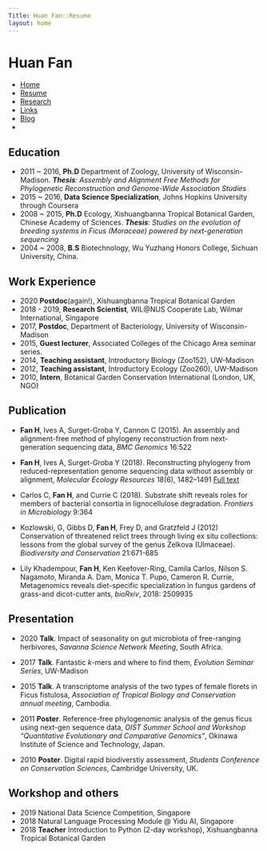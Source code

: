 ```yaml
---
Title: Huan Fan::Resume
layout: home
---
```




  <h1 class="sitename">Huan Fan</h1>
  <ul class="nav pills">
  <li><a href="/"><i class="fa fa-home fa-fw"></i> Home</a></li>
  <li class="active"><a href="resume.html" title="Curriculumn Vitae"><i class="fa fa-book fa-fw"></i> Resume</a></li>
  <li><a href="research.html" title="Research"><i class="fa fa-flask fa-fw"></i> Research</a></li>
  <li><a href="links.html" title="Useful links"><i class="fa fa-suitcase fa-fw"></i> Links</a></li>
  <li><a href="/en/"><i class="fa fa-sitemap fa-fw"></i> Blog</a></li>
  <li><a href="README.html"><i class="fa fa-info-circle fa-fw"></i> </a></li>
</ul>

## Education
+  2011 ~ 2016, **Ph.D** Department of Zoology, University of Wisconsin-Madison.
_**Thesis**: Assembly and Alignment Free Methods for Phylogenetic Reconstruction and Genome-Wide Association Studies_
+ 2015 ~ 2016, **Data Science Specialization**, Johns Hopkins University through Coursera  
+  2008 ~ 2015, **Ph.D** Ecology, Xishuangbanna Tropical Botanical Garden, Chinese Academy of Sciences.
_**Thesis**: Studies on the evolution of breeding systems in Ficus (Moraceae) powered by next-generation sequencing_
+  2004 ~ 2008, **B.S** Biotechnology, Wu Yuzhang Honors College, Sichuan University, China.

## Work Experience
+ 2020 **Postdoc**(again!), Xishuangbanna Tropical Botanical Garden 
+ 2018 - 2019, **Research Scientist**, WIL@NUS Cooperate Lab, Wilmar International, Singapore
+  2017, **Postdoc**, Department of Bacteriology, University of Wisconsin-Madison
+  2015, **Guest lecturer**, Associated Colleges of the Chicago Area seminar series.
+  2014, **Teaching assistant**, Introductory Biology (Zoo152), UW-Madison
+  2012, **Teaching assistant**, Introductory Ecology (Zoo260), UW-Madison+  2010, **Intern**, Botanical Garden Conservation International (London, UK, NGO)

## Publication
+	**Fan H**, Ives A, Surget-Groba Y, Cannon C (2015). An assembly and alignment-free method of phylogeny reconstruction from next-generation sequencing data, _BMC Genomics_ 16:522
+	**Fan H**, Ives A, Surget-Groba Y (2018). Reconstructing phylogeny from reduced-representation genome sequencing data without assembly or alignment, _Molecular Ecology Resources_ 18(6), 1482–1491 [Full text](https://rdcu.be/6cok)

+ Carlos C, **Fan H**, and Currie C (2018). Substrate shift reveals roles for members of bacterial consortia in lignocellulose degradation. _Frontiers in Microbiology_ 9:364

+ Kozlowski, G, Gibbs D, **Fan H**, Frey D, and Gratzfeld J (2012) Conservation of threatened relict trees through living ex situ collections: lessons from the global survey of the genus Zelkova (Ulmaceae). _Biodiversity and Conservation_ 21:671-685

+ Lily Khadempour, **Fan H**, Ken Keefover-Ring, Camila Carlos, Nilson S. Nagamoto, Miranda A. Dam, Monica T. Pupo, Cameron R. Currie, Metagenomics reveals diet-specific specialization in fungus gardens of grass-and dicot-cutter ants, _bioRxiv_, 2018: 2509935


## Presentation
+  2020 **Talk**. Impact of seasonality on gut microbiota of free-ranging herbivores, _Savanna Science Network Meeting_, South Africa.

+  2017 **Talk**. Fantastic _k_-mers and where to find them, _Evolution Seminar Series_, UW-Madison
+	2015   **Talk**. A transcriptome analysis of the two types of female florets in Ficus fistulosa, _Association of Tropical Biology and Conservation annual meeting_, Cambodia.
+	2011   **Poster**. Reference-free phylogenomic analysis of the genus ficus using next-gen sequence data, _OIST Summer School and Workshop “Quantitative Evolutionary and Comparative Genomics"_, Okinawa Institute of Science and Technology, Japan.
+	2010   **Poster**. Digital rapid biodiverstiy assessment, _Students Conference on Conservation Sciences_, Cambridge University, UK.## Workshop and others
+ 2019 National Data Science Competition, Singapore
+ 2018 Natural Language Processing Module @ Yidu AI, Singapore
+ 2018 **Teacher** Introduction to Python (2-day workshop), Xishuangbanna Tropical Botanical Garden
